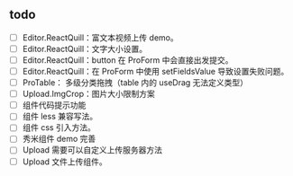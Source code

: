 ## todo

- [ ] Editor.ReactQuill：富文本视频上传 demo。
- [ ] Editor.ReactQuill：文字大小设置。
- [ ] Editor.ReactQuill：button 在 ProForm 中会直接出发提交。
- [ ] Editor.ReactQuill：在 ProForm 中使用 setFieldsValue 导致设置失败问题。
- [ ] ProTable： 多级分类拖拽（table 内的 useDrag 无法定义类型）
- [ ] Upload.ImgCrop：图片大小限制方案
- [ ] 组件代码提示功能
- [ ] 组件 less 兼容写法。
- [ ] 组件 css 引入方法。
- [ ] 秀米组件 demo 完善
- [ ] Upload 需要可以自定义上传服务器方法
- [ ] Upload 文件上传组件。
